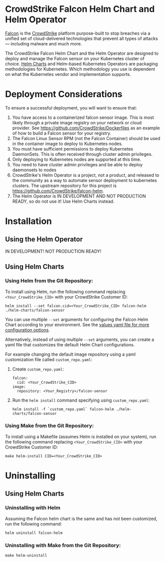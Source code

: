 # CrowdStrike Falcon Helm Chart and Helm Operator

[Falcon](https://www.crowdstrike.com/) is the [CrowdStrike](https://www.crowdstrike.com/)
platform purpose-built to stop breaches via a unified set of cloud-delivered
technologies that prevent all types of attacks — including malware and much
more.

The CrowdStrike Falcon Helm Chart and the Helm Operator are designed to deploy
and manage the Falcon sensor on your Kubernetes cluster of choice.
[Helm Charts](https://helm.sh/docs/topics/charts/Helm) and Helm-based Kubernetes
Operators are packaging methodologies for Kubernetes. Which methodology you use
is dependent on what the Kubernetes vendor and implementation supports.

# Deployment Considerations

To ensure a successful deployment, you will want to ensure that:
1. You have access to a containerized falcon sensor image. This is most likely
   through a private image registry on your network or cloud provider. See
   https://github.com/CrowdStrike/Dockerfiles as an example of how to build a
   Falcon sensor for your registry.
1. The Falcon Linux Sensor RPM (not the Falcon Container) should be used in the
   container image to deploy to Kubernetes nodes.
1. You must have sufficient permissions to deploy Kubernetes DaemonSets. This is
   often received through cluster admin privileges.
1. Only deploying to Kubernetes nodes are supported at this time.
1. You need to have cluster admin privileges and be able to deploy daemonsets to
   nodes
1. CrowdStrike's Helm Operator is a project, not a product, and released to the
   community as a way to automate sensor deployment to kubernetes clusters. The
   upstream repository for this project is
   https://github.com/CrowdStrike/falcon-helm.
1. The Helm Operator is IN DEVELOPMENT AND NOT PRODUCTION READY, so do not use
   it! Use Helm Charts instead.

# Installation

## Using the Helm Operator

IN DEVELOPMENT! NOT PRODUCTION READY!

## Using Helm Charts

### Using Helm from the Git Repository:

To install using Helm, run the following command replacing
`<Your_CrowdStrike_CID>` with your CrowdStrike Customer ID:

```
helm install --set falcon.cid=<Your_CrowdStrike_CID> falcon-helm ./helm-charts/falcon-sensor
```

You can use multiple `--set` arguments for configuring the Falcon Helm Chart
according to your environment. See the [values yaml file for more configuration options](helm-charts/falcon-sensor/values.yaml).

Alternatively, instead of using multiple `--set` arguments, you can create a yaml
file that customizes the default Helm Chart configurations.

For example changing the default image repository using a yaml customization
file called `custom_repo.yaml`:

1. Create `custom_repo.yaml`:
   ```
   falcon:
     cid: <Your_CrowdStrike_CID>
   image:
     repository: <Your_Registry>/falcon-sensor
   ```

2. Run the `helm install` command specifying using `custom_repo.yaml`:
   ```
   helm install -f `custom_repo.yaml` falcon-helm ./helm-charts/falcon-sensor
   ```

### Using Make from the Git Repository:

To install using a Makefile (assumes Helm is installed on your system), run the
following command replacing `<Your_CrowdStrike_CID>` with your CrowdStrike
Customer ID:

```
make helm-install CID=<Your_CrowdStrike_CID>
```

# Uninstalling

## Using Helm Charts

### Uninstalling with Helm

Assuming the Falcon helm chart is the same and has not been customized, run the
following command:

```
helm uninstall falcon-helm
```

### Uninstalling with Make from the Git Repository:

```
make helm-uninstall
```
